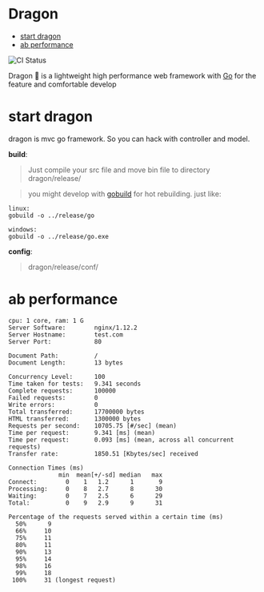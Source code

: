 # Dragon

<!-- MarkdownTOC autolink=true autoanchor=true-->

- [start dragon](#start-dragon)
- [ab performance](#ab-performance)

<!-- /MarkdownTOC -->



![CI Status](https://travis-ci.org/azerothyang/dragon.svg?branch=master)

 Dragon 🐲 is a lightweight high performance web framework with [Go](https://golang.org/) for the feature and comfortable develop

# start dragon
 dragon is mvc go framework. So you can hack with controller and model.  
 
 __build__: 
 >Just compile your src file and move bin file to directory dragon/release/
 
 >you might develop with [gobuild](https://github.com/caixw/gobuild) for hot rebuilding.
 just like:
 ```
 linux:
 gobuild -o ../release/go
 
 windows:
 gobuild -o ../release/go.exe
 ```
 
 __config__:
> dragon/release/conf/  

# ab performance
 ``` 
 cpu: 1 core, ram: 1 G
 Server Software:        nginx/1.12.2
 Server Hostname:        test.com
 Server Port:            80
 
 Document Path:          /
 Document Length:        13 bytes
 
 Concurrency Level:      100
 Time taken for tests:   9.341 seconds
 Complete requests:      100000
 Failed requests:        0
 Write errors:           0
 Total transferred:      17700000 bytes
 HTML transferred:       1300000 bytes
 Requests per second:    10705.75 [#/sec] (mean)
 Time per request:       9.341 [ms] (mean)
 Time per request:       0.093 [ms] (mean, across all concurrent requests)
 Transfer rate:          1850.51 [Kbytes/sec] received
 
 Connection Times (ms)
               min  mean[+/-sd] median   max
 Connect:        0    1   1.2      1       9
 Processing:     0    8   2.7      8      30
 Waiting:        0    7   2.5      6      29
 Total:          0    9   2.9      9      31
 
 Percentage of the requests served within a certain time (ms)
   50%      9
   66%     10
   75%     11
   80%     11
   90%     13
   95%     14
   98%     16
   99%     18
  100%     31 (longest request)

 ```